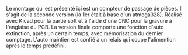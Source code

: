 Le montage qui est présenté içi est un compteur de passage de pièces. Il s'agit de la seconde version (la 1er était à base d'un atmega328).
Réalisé avec Kicad pour la partie soft et à l'aide d'une CNC pour la gravure à l'anglaise du PCB.
La version finale comporte une fonction d'auto extinction, après un certain temps, avec mémorisation du dernier comptage. L'auto maintien est confié à un relais qui coupe l'alimention après le temps prédéfini.